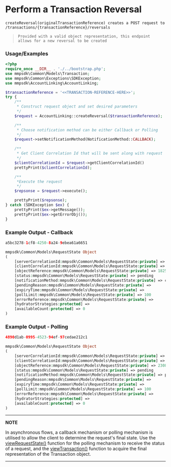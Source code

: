 # Perform a Transaction Reversal

`createReversal(originalTransactionReference) creates a POST request to /transactions/{transactionReference}/reversals`

> `Provided with a valid object representation, this endpoint allows for a new reversal to be created`

### Usage/Examples

```php
<?php
require_once __DIR__ . './../bootstrap.php';
use mmpsdk\Common\Models\Transaction;
use mmpsdk\Common\Exceptions\SDKException;
use mmpsdk\AccountLinking\AccountLinking;

$transactionReference = '<<TRANSACTION-REFERENCE-HERE>>';
try {
    /**
     * Construct request object and set desired parameters
     */
    $request = AccountLinking::createReversal($transactionReference);

    /**
     * Choose notification method can be either Callback or Polling
     */
    $request->setNotificationMethod(NotificationMethod::CALLBACK);

    /**
     * Get Client Correlation Id that will be sent along with request
     */
    $clientCorrelationId = $request->getClientCorrelationId()
    prettyPrint($clientCorrelationId);

    /**
     *Execute the request
     */
    $repsonse = $request->execute();

    prettyPrint($repsonse);
} catch (SDKException $ex) {
    prettyPrint($ex->getMessage());
    prettyPrint($ex->getErrorObj());
}

```

### Example Output - Callback

```php
a5bc3278-1cf8-4250-8a24-9ebea61a6651

mmpsdk\Common\Models\RequestState Object
(
    [serverCorrelationId:mmpsdk\Common\Models\RequestState:private] => 4620aadc-ba80-44c1-8a98-18df4716f9bf
    [clientCorrelationId:mmpsdk\Common\Models\RequestState:private] => a5bc3278-1cf8-4250-8a24-9ebea61a6651
    [objectReference:mmpsdk\Common\Models\RequestState:private] => 18257
    [status:mmpsdk\Common\Models\RequestState:private] => pending
    [notificationMethod:mmpsdk\Common\Models\RequestState:private] => callback
    [pendingReason:mmpsdk\Common\Models\RequestState:private] =>
    [expiryTime:mmpsdk\Common\Models\RequestState:private] =>
    [pollLimit:mmpsdk\Common\Models\RequestState:private] => 100
    [errorReference:mmpsdk\Common\Models\RequestState:private] =>
    [hydratorStrategies:protected] =>
    [availableCount:protected] => 0
)

```

### Example Output - Polling

```php
4890d1ab-0995-4523-94ef-97cedae212c1

mmpsdk\Common\Models\RequestState Object
(
    [serverCorrelationId:mmpsdk\Common\Models\RequestState:private] => 75659c6e-d48a-42d7-9355-ee4e2f3b5112
    [clientCorrelationId:mmpsdk\Common\Models\RequestState:private] => 4890d1ab-0995-4523-94ef-97cedae212c1
    [objectReference:mmpsdk\Common\Models\RequestState:private] => 2308
    [status:mmpsdk\Common\Models\RequestState:private] => pending
    [notificationMethod:mmpsdk\Common\Models\RequestState:private] => polling
    [pendingReason:mmpsdk\Common\Models\RequestState:private] =>
    [expiryTime:mmpsdk\Common\Models\RequestState:private] =>
    [pollLimit:mmpsdk\Common\Models\RequestState:private] => 100
    [errorReference:mmpsdk\Common\Models\RequestState:private] =>
    [hydratorStrategies:protected] =>
    [availableCount:protected] => 0
)
```

---

**NOTE**

In asynchronous flows, a callback mechanism or polling mechanism is utilised to allow the client to determine the request's final state. Use the [viewRequestState()](viewRequestState.Readme.md) function for the polling mechanism to receive the status of a request, and the [viewTransaction()](viewTransaction.Readme.md) function to acquire the final representation of the Transaction object.

---
